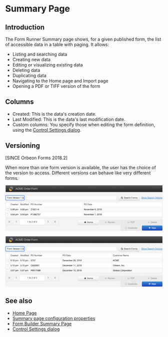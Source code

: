 # Summary Page

## Introduction

The Form Runner Summary page shows, for a given published form, the list of accessible data in a table with paging. It allows:

- Listing and searching data
- Creating new data
- Editing or visualizing existing data
- Deleting data
- Duplicating data
- Navigating to the Home page and Import page
- Opening a PDF or TIFF version of the form

## Columns

- Created: This is the data's creation date. 
- Last Modified: This is the data's last modification date. 
- Custom columns: You specify those when editing the form definition, using the [Control Settings dialog](/form-builder/control-settings.md).

<!-- 

## Search

TODO

-->

## Versioning

[SINCE Orbeon Forms 2018.2]

When more than one form version is available, the user has the choice of the version to access. Different versions can behave like very different forms.

![Summary Page for version 1 of the form](../images/summary-version-1.png)

![Summary Page for version 2 of the form](../images/summary-version-2.png)

## See also 

- [Home Page](home-page.md)
- [Summary page configuration properties](/configuration/properties/form-runner-summary-page.md)
- [Form Builder Summary Page](/form-builder/summary-page.md)
- [Control Settings dialog](/form-builder/control-settings.md)